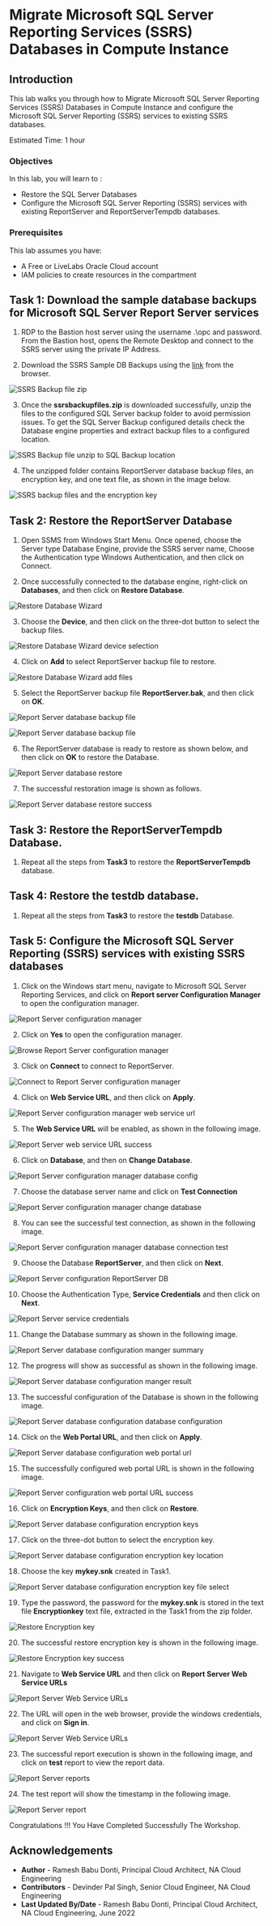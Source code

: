 # Migrate Microsoft SQL Server Reporting Services (SSRS) Databases in Compute Instance

## Introduction

This lab walks you through how to Migrate Microsoft SQL Server Reporting Services (SSRS) Databases in Compute Instance and configure the Microsoft SQL Server Reporting (SSRS) services to existing SSRS databases. 

Estimated Time:  1 hour

### Objectives
In this lab, you will learn to :
* Restore the SQL Server Databases
* Configure the Microsoft SQL Server Reporting (SSRS) services with existing ReportServer and ReportServerTempdb databases. 

### Prerequisites  

This lab assumes you have:
- A Free or LiveLabs Oracle Cloud account
- IAM policies to create resources in the compartment

##  Task 1: Download the sample database backups for Microsoft SQL Server Report Server services 

1. RDP to the Bastion host server using the username .\opc and password. From the Bastion host, opens the Remote Desktop and connect to the SSRS server using the private IP Address.

2. Download the SSRS Sample DB Backups using the [link](https://objectstorage.us-ashburn-1.oraclecloud.com/p/VEKec7t0mGwBkJX92Jn0nMptuXIlEpJ5XJA-A6C9PymRgY2LhKbjWqHeB5rVBbaV/n/c4u04/b/livelabsfiles/o/data-management-library-files/ssrsbackupfiles.zip) from the browser. 

  ![SSRS Backup file zip](./images/ssrsbackupzipfile.png "SSRS Backup file zip")

3. Once the **ssrsbackupfiles.zip** is downloaded successfully, unzip the files to the configured SQL Server backup folder to avoid permission issues. To get the SQL Server Backup configured details check the Database engine properties and extract backup files to a configured location. 

  ![SSRS Backup file unzip to SQL Backup location](./images/ssrsbackupzipsqlbackuplocation.png "SSRS Backup file unzip to SQL Backup location")

4. The unzipped folder contains ReportServer database backup files, an encryption key, and one text file, as shown in the image below.

  ![SSRS backup files and the encryption key](./images/ssrsbackupscontent.png "SSRS backup files and the encryption key")

##  Task 2: Restore the **ReportServer** Database

1. Open SSMS from Windows Start Menu. Once opened, choose the Server type Database Engine, provide the SSRS server name, Choose the Authentication type Windows Authentication, and then click on Connect.

2. Once successfully connected to the database engine, right-click on **Databases**, and then click on **Restore Database**.

  ![Restore Database Wizard](./images/restoredatabase.png "Restore Database Wizard")

3. Choose the **Device**, and then click on the three-dot button to select the backup files. 

  ![Restore Database Wizard device selection](./images/restoredatbasedevice.png "Restore Database Wizard device selection")

4. Click on **Add** to select ReportServer backup file to restore.

  ![Restore Database Wizard add files](./images/restorebackupaddfiles.png "Restore Database Wizard add files")

5. Select the ReportServer backup file **ReportServer.bak**, and then click on **OK**.

  ![Report Server database backup file](./images/ssrs-reportserverbackupfile.png "Report Server database backup file")

  ![Report Server database backup file](./images/reportserverbackupfileresult.png "Report Server database backup file")
  
6. The ReportServer database is ready to restore as shown below, and then click on **OK** to restore the Database.

  ![Report Server database restore](./images/ssrs-reportserverdbrestore.png "Report Server database restore")

7. The successful restoration image is shown as follows. 

  ![Report Server database restore success](./images/reporterverdatabaserestoresuccess.png "Report Server database restore success")

##  Task 3: Restore the **ReportServerTempdb** Database.

1. Repeat all the steps from **Task3** to restore the **ReportServerTempdb** database.

##  Task 4: Restore the **testdb** database.

1. Repeat all the steps from **Task3** to restore the **testdb** Database. 

##  Task 5: Configure the Microsoft SQL Server Reporting (SSRS) services with existing SSRS databases

1. Click on the Windows start menu, navigate to Microsoft SQL Server Reporting Services, and click on **Report server Configuration Manager** to open the configuration manager. 

  ![Report Server configuration manager](./images/ssrsconfigurationmanager.png "Report Server configuration manager")

2. Click on **Yes** to open the configuration manager.

  ![Browse Report Server configuration manager](./images/ssrsconfigurationmanageropen.png "Browse Report Server configuration manager")

3. Click on **Connect** to connect to ReportServer. 

  ![Connect to Report Server configuration manager](./images/ssrsconfigurationmanageropen.png "Connect to Browse Report Server configuration manager")

4. Click on **Web Service URL**, and then click on **Apply**.

  ![Report Server configuration manager web service url](./images/ssrsconfigwebserverurl.png "Report Server configuration manager web service URL")

5. The **Web Service URL** will be enabled, as shown in the following image. 

  ![Report Server web service URL success](./images/ssrsconfigwebserverurlsuccess.png "Report Server web service URL success")

6. Click on **Database**, and then on **Change Database**.

  ![Report Server configuration manager database config](./images/ssrsselectdatabase.png "Report Server configuration manager database config")

7. Choose the database server name and click on **Test Connection**

  ![Report Server configuration manager change database](./images/ssrstestdbconnection.png "Report Server configuration manager change database")

8. You can see the successful test connection, as shown in the following image. 

  ![Report Server configuration manager database connection test](./images/ssrstestdbconnectionsuccess.png "Report Server configuration manager database connection test")

9. Choose the Database **ReportServer**, and then click on **Next**.

  ![Report Server configuration ReportServer DB](./images/ssrsdatbaseselect.png "Report Server configuration ReportServer DB")

10. Choose the Authentication Type, **Service Credentials** and then click on **Next**.

  ![Report Server service credentials](./images/ssrsservicecredentials.png "Report Server service credentials")

11. Change the Database summary as shown in the following image. 

  ![Report Server database configuration manger summary](./images/ssrschanedbsummary.png "Report Server database configuration manger summary")

12. The progress will show as successful as shown in the following image. 

  ![Report Server database configuration manger result](./images/ssrsdbfinish.png "Report Server database configuration manger result")

13. The successful configuration of the Database is shown in the following image. 

  ![Report Server database configuration database configuration](./images/ssrsdbconfigsuccess.png "Report Server database configuration database configuration")

14. Click on the **Web Portal URL**, and then click on **Apply**. 

  ![Report Server database configuration web portal url](./images/ssrswebportalurl.png "Report Server database configuration web portal url")

15. The successfully configured web portal URL is shown in the following image. 

  ![Report Server configuration web portal URL success](./images/ssrswebportalurlsuccess.png "Report Server  configuration web portal URL success")

16. Click on **Encryption Keys**, and then click on **Restore**.

  ![Report Server database configuration encryption keys](./images/ssrsencryptionkey.png "Report Server database configuration encryption keys")

17. Click on the three-dot button to select the encryption key. 

  ![Report Server database configuration encryption key location](./images/ssrsencryptionkeylocatin.png "Report Server database configuration encryption key location")

18. Choose the key **mykey.snk** created in Task1. 

  ![Report Server database configuration encryption key file select](./images/ssrsencryptionkeyfileopen.png "Report Server database configuration encryption key file select")

19. Type the password, the password for the **mykey.snk** is stored in the text file **Encryptionkey** text file, extracted in the Task1 from the zip folder.   

  ![Restore Encryption key](./images/ssrsencryptionkeypassword.png "Restore Encryption key")

20. The successful restore encryption key is shown in the following image. 

  ![Restore Encryption key success](./images/ssrsencryptionkeyrestoresuccessmsg.png "Restore Encryption key success")

21. Navigate to **Web Service URL** and then click on **Report Server Web Service URLs** 

  ![Report Server Web Service URLs](./images/openwebserverurl.png "Report Server Web Service URLs")

22. The URL will open in the web browser, provide the windows credentials, and click on **Sign in**. 

  ![Report Server Web Service URLs](./images/ssrsbrowserurlsignin.png "Report Server Web Service URLs")

23. The successful report execution is shown in the following image, and click on **test** report to view the report data.

  ![Report Server reports](./images/ssrsrdlfile.png "Report Server reports")

24. The test report will show the timestamp in the following image. 

  ![Report Server  report](./images/ssrsreportresults.png "Report Server report")


  Congratulations !!! You Have Completed Successfully The Workshop.

## Acknowledgements
* **Author** - Ramesh Babu Donti, Principal Cloud Architect, NA Cloud Engineering
* **Contributors** -  Devinder Pal Singh, Senior Cloud Engineer, NA Cloud Engineering
* **Last Updated By/Date** - Ramesh Babu Donti, Principal Cloud Architect, NA Cloud Engineering, June 2022